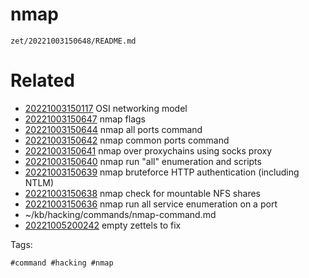# nmap

` zet/20221003150648/README.md `

# Related

- [20221003150117](/zet/20221003150117/README.md) OSI networking model
- [20221003150647](/zet/20221003150647/README.md) nmap flags
- [20221003150644](/zet/20221003150644/README.md) nmap all ports command
- [20221003150642](/zet/20221003150642/README.md) nmap common ports command
- [20221003150641](/zet/20221003150641/README.md) nmap over proxychains using socks proxy
- [20221003150640](/zet/20221003150640/README.md) nmap run "all" enumeration and scripts
- [20221003150639](/zet/20221003150639/README.md) nmap bruteforce HTTP authentication (including NTLM)
- [20221003150638](/zet/20221003150638/README.md) nmap check for mountable NFS shares
- [20221003150636](/zet/20221003150636/README.md) nmap run all service enumeration on a port
- ~/kb/hacking/commands/nmap-command.md
- [20221005200242](/zet/20221005200242/README.md) empty zettels to fix

Tags:

    #command #hacking #nmap 
